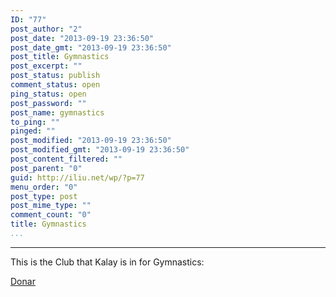 ```yaml
---
ID: "77"
post_author: "2"
post_date: "2013-09-19 23:36:50"
post_date_gmt: "2013-09-19 23:36:50"
post_title: Gymnastics
post_excerpt: ""
post_status: publish
comment_status: open
ping_status: open
post_password: ""
post_name: gymnastics
to_ping: ""
pinged: ""
post_modified: "2013-09-19 23:36:50"
post_modified_gmt: "2013-09-19 23:36:50"
post_content_filtered: ""
post_parent: "0"
guid: http://iliu.net/wp/?p=77
menu_order: "0"
post_type: post
post_mime_type: ""
comment_count: "0"
title: Gymnastics
...
```

---

<p>This is the Club that Kalay is in for Gymnastics:</p>

<p><a href="http://donargym.nl/">Donar</a></p>

